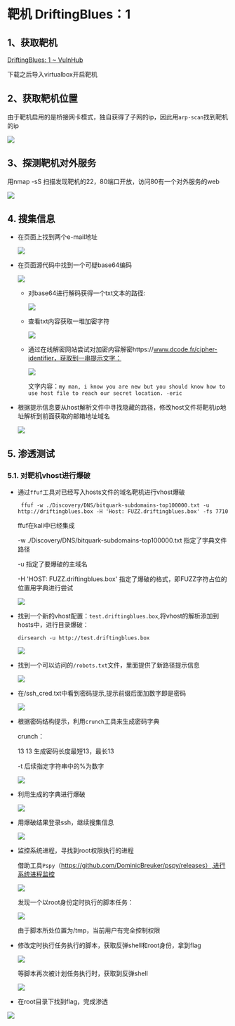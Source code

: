 # 靶机 DriftingBlues：1

## 1、获取靶机

[DriftingBlues: 1 ~ VulnHub](https://www.vulnhub.com/entry/driftingblues-1,625/)

下载之后导入virtualbox开启靶机

## 2、获取靶机位置

由于靶机启用的是桥接网卡模式，独自获得了子网的ip，因此用`arp-scan`找到靶机的ip

![](F:\document\mark_down_note\2024-06-08-19-50-37-image.png)

## 3、探测靶机对外服务

用nmap -sS 扫描发现靶机的22，80端口开放，访问80有一个对外服务的web

![](F:\document\mark_down_note\2024-06-08-19-54-23-image.png)

## 4. 搜集信息

- 在页面上找到两个e-mail地址
  
  ![](F:\document\mark_down_note\2024-06-08-19-56-07-image.png)

- 在页面源代码中找到一个可疑base64编码
  
  ![](F:\document\mark_down_note\2024-06-08-19-56-47-image.png)
  
  - 对base64进行解码获得一个txt文本的路径:
    
    ![](F:\document\mark_down_note\2024-06-08-19-59-25-image.png)
  
  - 查看txt内容获取一堆加密字符
    
    ![](F:\document\mark_down_note\2024-06-08-20-00-14-image.png)
  
  - 通过在线解密网站尝试对加密内容解密https://www.dcode.fr/cipher-identifier，获取到一串提示文字：
    
    ![](F:\document\mark_down_note\2024-06-08-20-03-49-image.png)
    
    文字内容：`my man, i know you are new but you should know how to use host file to reach our secret location. -eric`

- 根据提示信息要从host解析文件中寻找隐藏的路径，修改host文件将靶机ip地址解析到前面获取的邮箱地址域名
  
  ![](F:\document\mark_down_note\2024-06-08-20-07-31-image.png)

## 5. 渗透测试

### 5.1. 对靶机vhost进行爆破

- 通过`ffuf`工具对已经写入hosts文件的域名靶机进行vhost爆破
  
  ```
   ffuf -w ./Discovery/DNS/bitquark-subdomains-top100000.txt -u http://driftingblues.box -H 'Host: FUZZ.driftingblues.box' -fs 7710
  ```
  
  ffuf在kali中已经集成
  
  -w ./Discovery/DNS/bitquark-subdomains-top100000.txt 指定了字典文件路径
  
  -u 指定了要爆破的主域名
  
  -H 'HOST: FUZZ.driftingblues.box' 指定了爆破的格式，即FUZZ字符占位的位置用字典进行尝试
  
  ![](F:\document\mark_down_note\2024-06-08-20-11-51-image.png)

- 找到一个新的vhost配置：`test.driftingblues.box`,将vhost的解析添加到hosts中，进行目录爆破：
  
  `dirsearch -u http://test.driftingblues.box`
  
  ![](../assets/2024-06-08-20-34-50-image.png)

- 找到一个可以访问的`/robots.txt`文件，里面提供了新路径提示信息
  
  ![](../assets/2024-06-08-20-35-15-image.png)

- 在/ssh_cred.txt中看到密码提示,提示前缀后面加数字即是密码
  
  ![](../assets/2024-06-08-20-36-24-image.png)

- 根据密码结构提示，利用`crunch`工具来生成密码字典
  
  crunch：
  
  13 13 生成密码长度最短13，最长13
  
  -t 后续指定字符串中的%为数字
  
  ![](../assets/2024-06-08-21-46-54-image.png)

- 利用生成的字典进行爆破
  
  ![](../assets/2024-06-08-21-49-08-image.png)

- 用爆破结果登录ssh，继续搜集信息
  
  ![](../assets/2024-06-08-21-50-45-image.png)

- 监控系统进程，寻找到root权限执行的进程
  
  借助工具`Pspy`（https://github.com/DominicBreuker/pspy/releases）,进行系统进程监控
  
  ![](../assets/2024-06-09-23-07-31-image.png)
  
  发现一个以root身份定时执行的脚本任务：
  
  ![](../assets/2024-06-09-23-08-05-image.png)
  
  由于脚本所处位置为/tmp，当前用户有完全控制权限

- 修改定时执行任务执行的脚本，获取反弹shell和root身份，拿到flag
  
  ![](../assets/2024-06-09-23-09-43-image.png)
  
  等脚本再次被计划任务执行时，获取到反弹shell
  
  ![](../assets/2024-06-09-23-11-12-image.png)

- 在root目录下找到flag，完成渗透

![](../assets/2024-06-09-23-11-41-image.png)
